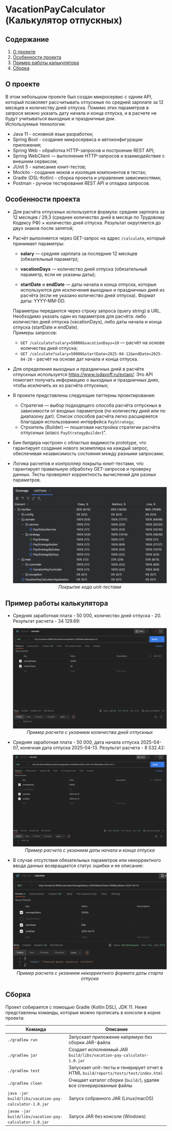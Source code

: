 # VacationPayCalculator (Калькулятор отпускных)

## Содержание
1. [О проекте](#о-проекте)
2. [Особенности проекта](#особенности-проекта)
3. [Пример работы калькулятора](#пример-работы-калькулятора)
4. [Сборка](#сборка)

## О проекте

В этом небольшом проекте был создан микросервис с одним API, который позволяет рассчитывать отпускные по средней зарплате за 12 месяцев и количеству дней отпуска.
Помимо этих параметров в запросе можно указать дату начала и конца отпуска, и в расчете не будут учитываться выходные и праздничные дни.<br>
Используемые технологии:
* Java 11 - основной язык разработки;
* Spring Boot - создание микросервиса и автоконфигурации приложения;
* Spring Web - обработка HTTP-запросов и построение REST API;
* Spring WebClient — выполнение HTTP-запросов и взаимодействие с внешним сервисом;
* JUnit 5 - написание юнит-тестов;
* Mockito - создание моков и изоляция компонентов в тестах;
* Gradle (DSL-Kotlin) - сборка проекта и управление зависимостями;
* Postman - ручное тестирования REST API и отладка запросов.

## Особенности проекта

* Для расчёта отпускных используется формула: средняя зарплата за 12 месяцев / 29,3 (среднее количество дней в месяце по Трудовому Кодексу РФ) × количество дней отпуска. Результат округляется до двух знаков после запятой;

* Расчёт выполняется через  GET-запрос на адрес `/calculate`, который принимает параметры:

  * **salary** — средняя зарплата за последние 12 месяцев (обязательный параметр);
  
  * **vacationDays** — количество дней отпуска (обязательный параметр, если не указаны даты);
  
  * **startDate** и **endDate** — даты начала и конца отпуска, которые используются для исключения выходных и праздничных дней из расчёта (если не указано количество дней отпуска). Формат даты: YYYY-MM-DD.

  Параметры передаются через строку запроса (query string) в URL. Необходимо указать один из параметров для расчёта: либо количество дней отпуска (vacationDays), либо даты начала и конца отпуска (startDate и endDate).
  <br> Примеры запросов:
  * `GET /calculate?salary=50000&vacationDays=10` — расчёт на основе количества дней отпуска;
  * `GET /calculate?salary=50000&startDate=2025-04-12&endDate=2025-04-20` - расчёт на основе дат начала и конца отпуска.
* Для определения выходных и праздничных дней в расчёте отпускных используется https://www.isdayoff.ru/extapi/. Это API помогает получать информацию о выходных и праздничных днях, чтобы исключить их из расчёта отпускных;
* В проекте представлены следующие паттерны проектирования:

  * Стратегия — выбор подходящего способа расчёта отпускных в зависимости от входных параметров (по количеству дней или по диапазону дат). Список способов расчёта легко расширяется благодаря использованию интерфейса `PayStrategy`;
  * Строитель (Builder) — пошаговая настройка стратегии расчёта отпускных (класс `PayStrategyBuilder`)".
  
* Бин билдера настроен с областью видимости prototype, что гарантирует создание нового экземпляра на каждый запрос, обеспечивая независимость состояния между разными запросами;
* Логика расчетов и контроллер покрыты юнит-тестами, что гарантирует правильную обработку GET-запросов и проверку данных. Тесты проверяют корректность вычислений для разных параметров.

  	<div align=center>
    
	![Покрытие кода unit-тестами](images/coverage.png)
	*Покрытие кода unit-тестами*
	</div>

## Пример работы калькулятора

* Средняя заработная плата - 50 000, количество дней отпуска - 20. Результат расчета - 34 129.69:
    	<div align=center>
    
	![Пример расчета с укзанием количества дней отпускных](images/calculate_vacation_days.png)
	*Пример расчета с укзанием количества дней отпускных*
	</div>

* Средняя заработная плата - 50 000, дата начала отпуска 2025-04-07, конечная дата отпуска 2025-04-13. Результат расчета - 8 532.42:

   <div align=center>
    
	![Пример расчета с укзанием даты начала и конца отпуска](images/calculate_start_end_dates.png)
	*Пример расчета с укзанием даты начала и конца отпуска*
	</div>

* В случае отсутствия обязательных параметров или некорректного ввода данных возвращается статус ошибки и ее описание:
     <div align=center>
    
	![Пример расчета с укзанием некорректного формата даты старта отпуска](images/error_request.png)
	*Пример расчета с укзанием некорректного формата даты старта отпуска*
	</div>

## Сборка

Проект собирается с помощью Gradle (Kotlin DSL), JDK 11. Ниже представлены команды, которые можно прописать в консоли в корне проекта:

| Команда                                          | Описание                                                                |
|--------------------------------------------------|-------------------------------------------------------------------------|
| `./gradlew run`                                  | Запускает приложение напрямую без сборки JAR-файла                      |
| `./gradlew jar`                                  | Создает исполняемый JAR `build/libs/vacation-pay-calculator-1.0.jar`    |
| `./gradlew test`                                 | Запускает unit-тесты и генерирует отчет в HTML `build/reports/tests/test/index.html` |
| `./gradlew clean`                                | Очищает каталог сборки (`build/`), удаляя все сгенерированные файлы     |
| `java -jar build/libs/vacation-pay-calculator-1.0.jar` | Запуск собранного JAR (Linux/macOS)                               |
| `javaw -jar build/libs/vacation-pay-calculator-1.0.jar`| Запуск JAR без консоли (Windows)                                  |
